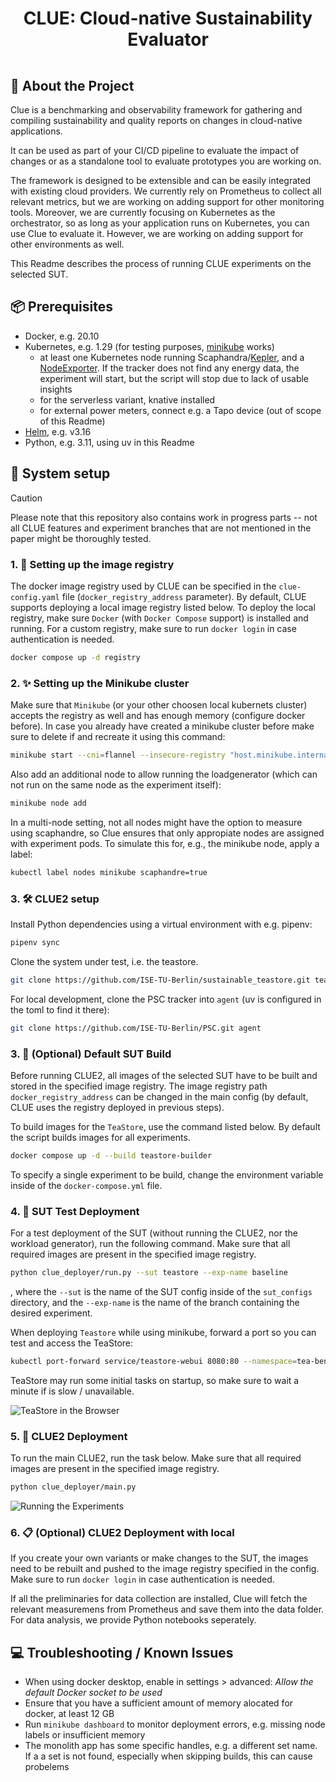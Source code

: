 <div align="center">
  <h1 style="padding:15px;border-bottom: 0;">CLUE: Cloud-native Sustainability Evaluator</h1>
</div>

## 📢 About the Project

Clue is  a benchmarking and observability framework for gathering and compiling sustainability and quality reports on changes in cloud-native applications. 

It can be used as part of your CI/CD pipeline to evaluate the impact of changes or as a standalone tool to evaluate prototypes you are working on.

The framework is designed to be extensible and can be easily integrated with existing cloud providers. We currently rely on Prometheus to collect all relevant metrics, but we are working on adding support for other monitoring tools. 
Moreover, we are currently focusing on Kubernetes as the orchestrator, so as long as your application runs on Kubernetes, you can use Clue to evaluate it. However, we are working on adding support for other environments as well.

This Readme describes the process of running CLUE experiments on the selected SUT.

## 📦 Prerequisites

  * Docker, e.g. 20.10
  * Kubernetes, e.g. 1.29 (for testing purposes, [minikube](https://minikube.sigs.k8s.io/docs/) works)
    * at least one Kubernetes node running Scaphandra/[Kepler](https://sustainable-computing.io/installation/kepler-helm/), and a [NodeExporter](https://observability.thomasriley.co.uk/monitoring-kubernetes/metrics/node-exporter/). If the tracker does not find any energy data, the experiment will start, but the script will stop due to lack of usable insights
    * for the serverless variant, knative installed
    * for external power meters, connect e.g. a Tapo device (out of scope of this Readme)
  * [Helm](https://helm.sh/), e.g. v3.16
  * Python, e.g. 3.11, using uv in this Readme


## 🚀 System setup

> [!CAUTION]
> Please note that this repository also contains work in progress parts -- not all CLUE features and experiment branches that are not mentioned in the paper might be thoroughly tested.

### 1. 🏁 Setting up the image registry

The docker image registry used by CLUE can be specified in the `clue-config.yaml` file (`docker_registry_address` parameter). By default, CLUE supports deploying a local image registry listed below. To deploy the local registry, make sure `Docker` (with `Docker Compose` support) is installed and running. For a custom registry, make sure to run `docker login` in case authentication is needed.

```bash
docker compose up -d registry
```

### 2. ✨ Setting up the Minikube cluster

Make sure that `Minikube` (or your other choosen local kubernets cluster) accepts the registry as well and has enough memory (configure docker before). In case you already have created a minikube cluster before make sure to delete if and recreate it using this command:

```bash
minikube start --cni=flannel --insecure-registry "host.minikube.internal:6789" --cpus 8 --memory 12000
```

Also add an additional node to allow running the loadgenerator (which can not run on the same node as the experiment itself):

```bash
minikube node add
```

In a multi-node setting, not all nodes might have the option to measure using scaphandre, so Clue ensures that only appropiate nodes are assigned with experiment pods. To simulate this for, e.g., the minikube node, apply a label:

```bash
kubectl label nodes minikube scaphandre=true
```

### 3. 🛠️ CLUE2 setup

Install Python dependencies using a virtual environment with e.g. pipenv:

```bash
pipenv sync
```

Clone the system under test, i.e. the teastore.

```bash
git clone https://github.com/ISE-TU-Berlin/sustainable_teastore.git teastore
```

For local development, clone the PSC tracker into `agent` (uv is configured in the toml to find it there):

```bash
git clone https://github.com/ISE-TU-Berlin/PSC.git agent
```

### 3. 🧱 (Optional) Default SUT Build

Before running CLUE2, all images of the selected SUT have to be built and stored in the specified image registry. The image registry path `docker_registry_address` can be changed in the main config (by default, CLUE uses the registry deployed in previous steps).

To build images for the `TeaStore`, use the command listed below. By default the script builds images for all experiments.

```bash
docker compose up -d --build teastore-builder
```

To specify a single experiment to be build, change the environment variable inside of the `docker-compose.yml` file.

### 4. 🧪 SUT Test Deployment

For a test deployment of the SUT (without running the CLUE2, nor the workload generator), run the following command. Make sure that all required images are present in the specified image registry.

```bash
python clue_deployer/run.py --sut teastore --exp-name baseline
```
, where the `--sut` is the name of the SUT config inside of the `sut_configs` directory, and the `--exp-name` is the name of the branch containing the desired experiment.

When deploying `Teastore` while using minikube, forward a port so you can test and access the TeaStore:

```bash
kubectl port-forward service/teastore-webui 8080:80 --namespace=tea-bench
```

TeaStore may run some initial tasks on startup, so make sure to wait a minute if is slow / unavailable.

![TeaStore in the Browser](readme/teastore_jvm.png)

### 5. 💨 CLUE2 Deployment

To run the main CLUE2, run the task below. Make sure that all required images are present in the specified image registry.

```bash
python clue_deployer/main.py
```

![Running the Experiments](readme/running_experiments.png)

### 6. 📋 (Optional) CLUE2 Deployment with local 

If you create your own variants or make changes to the SUT, the images need to be rebuilt and pushed to the image registry specified in the config. Make sure to run `docker login` in case authentication is needed.

If all the preliminaries for data collection are installed, Clue will fetch the relevant measuremens from Prometheus and save them into the data folder. For data analysis, we provide Python notebooks seperately.

## 💻 Troubleshooting / Known Issues

 * When using docker desktop, enable in settings > advanced: *Allow the default Docker socket to be used*
 * Ensure that you have a sufficient amount of memory alocated for docker, at least 12 GB
 * Run `minikube dashboard` to monitor deployment errors, e.g. missing node labels or insufficient memory
 * The monolith app has some specific handles, e.g. a different set name. If a a set is not found, especially when skipping builds, this can cause probelems